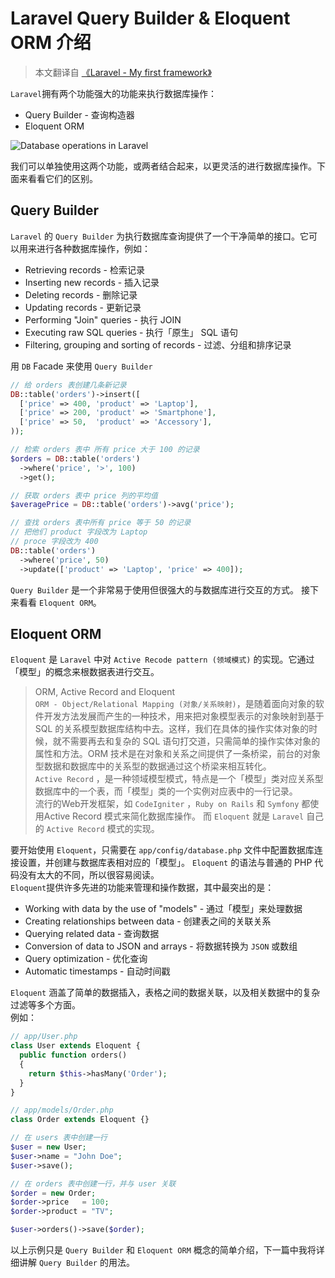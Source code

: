 # Laravel Query Builder & Eloquent ORM 介绍

>本文翻译自 [《Laravel - My first framework》](https://leanpub.com/laravel-first-framework/)

`Laravel`拥有两个功能强大的功能来执行数据库操作：
* Query Builder - 查询构造器
* Eloquent ORM

![Database operations in Laravel](./introduction-to-query-builder-and-eloquent-1.png)

我们可以单独使用这两个功能，或两者结合起来，以更灵活的进行数据库操作。下面来看看它们的区别。

## Query Builder

`Laravel` 的 `Query Builder` 为执行数据库查询提供了一个干净简单的接口。它可以用来进行各种数据库操作，例如：   

*   Retrieving records - 检索记录
*   Inserting new records - 插入记录
*   Deleting records - 删除记录
*   Updating records - 更新记录
*   Performing "Join" queries - 执行 JOIN
*   Executing raw SQL queries - 执行「原生」 SQL 语句
*   Filtering, grouping and sorting of records - 过滤、分组和排序记录

用 `DB` Facade 来使用 `Query Builder`

```php
// 给 orders 表创建几条新记录
DB::table('orders')->insert([                      
  ['price' => 400, 'product' => 'Laptop'],
  ['price' => 200, 'product' => 'Smartphone'],
  ['price' => 50,  'product' => 'Accessory'],
));                                     

// 检索 orders 表中 所有 price 大于 100 的记录
$orders = DB::table('orders')
  ->where('price', '>', 100)
  ->get();

// 获取 orders 表中 price 列的平均值
$averagePrice = DB::table('orders')->avg('price');          

// 查找 orders 表中所有 price 等于 50 的记录
// 把他们 product 字段改为 Laptop
// proce 字段改为 400
DB::table('orders')
  ->where('price', 50)
  ->update(['product' => 'Laptop', 'price' => 400]);
```

`Query Builder` 是一个非常易于使用但很强大的与数据库进行交互的方式。 
接下来看看 `Eloquent ORM`。

## Eloquent ORM
`Eloquent` 是 `Laravel` 中对 `Active Recode pattern (领域模式)` 的实现。它通过 「模型」的概念来根数据表进行交互。

> ORM, Active Record and Eloquent   
`ORM - Object/Relational Mapping (对象/关系映射)`，是随着面向对象的软件开发方法发展而产生的一种技术，用来把对象模型表示的对象映射到基于 SQL  的关系模型数据库结构中去。这样，我们在具体的操作实体对象的时候，就不需要再去和复杂的 SQL 语句打交道，只需简单的操作实体对象的属性和方法。ORM 技术是在对象和关系之间提供了一条桥梁，前台的对象型数据和数据库中的关系型的数据通过这个桥梁来相互转化。  
`Active Record` ，是一种领域模型模式，特点是一个「模型」类对应关系型数据库中的一个表，而「模型」类的一个实例对应表中的一行记录。  
流行的Web开发框架，如 `CodeIgniter` ，`Ruby on Rails` 和 `Symfony` 都使用Active Record 模式来简化数据库操作。 而 `Eloquent` 就是 `Laravel` 自己的 `Active Record` 模式的实现。

要开始使用 `Eloquent`，只需要在 `app/config/database.php` 文件中配置数据库连接设置，并创建与数据库表相对应的「模型」。 `Eloquent` 的语法与普通的 PHP 代码没有太大的不同，所以很容易阅读。  
`Eloquent`提供许多先进的功能来管理和操作数据，其中最突出的是：

*   Working with data by the use of "models" - 通过「模型」来处理数据
*   Creating relationships between data - 创建表之间的关联关系
*   Querying related data - 查询数据
*   Conversion of data to JSON and arrays - 将数据转换为 `JSON` 或数组
*   Query optimization - 优化查询
*   Automatic timestamps - 自动时间戳

`Eloquent` 涵盖了简单的数据插入，表格之间的数据关联，以及相关数据中的复杂过滤等多个方面。  
例如：

```php
// app/User.php
class User extends Eloquent {
  public function orders()
  {
    return $this->hasMany('Order');
  }
}

// app/models/Order.php
class Order extends Eloquent {}                     

// 在 users 表中创建一行
$user = new User;                               
$user->name = "John Doe";                           
$user->save();                              

// 在 orders 表中创建一行，并与 user 关联
$order = new Order;                             
$order->price   = 100;                          
$order->product = "TV";                         

$user->orders()->save($order);
```

以上示例只是 `Query Builder` 和 `Eloquent ORM` 概念的简单介绍，下一篇中我将详细讲解 `Query Builder` 的用法。